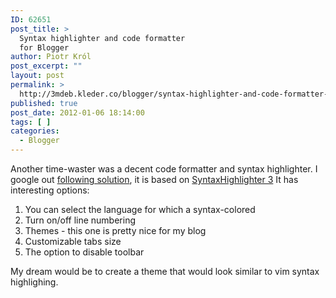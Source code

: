```yaml
---
ID: 62651
post_title: >
  Syntax highlighter and code formatter
  for Blogger
author: Piotr Król
post_excerpt: ""
layout: post
permalink: >
  http://3mdeb.kleder.co/blogger/syntax-highlighter-and-code-formatter-for-blogger/
published: true
post_date: 2012-01-06 18:14:00
tags: [ ]
categories:
  - Blogger
---
```

Another time-waster was a decent code formatter and syntax highlighter. I google out [following solution](http://www.commonitman.com/2010/09/how-to-use-syntax-highlighter-3-in.html), it is based on [SyntaxHighlighter 3](http://alexgorbatchev.com/SyntaxHighlighter/) It has interesting options:  

1. You can select the language for which a syntax-colored
2. Turn on/off line numbering
3. Themes - this one is pretty nice for my blog
4. Customizable tabs size
5. The option to disable toolbar

My dream would be to create a theme that would look similar to vim syntax highlighing.
